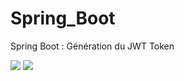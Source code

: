 # Spring_Boot
Spring Boot : Génération du JWT Token
<div>
  <img src="https://img.icons8.com/color/48/000000/spring-logo.png"/>
  <img src="https://img.icons8.com/nolan/48/json.png"/>
  </div>
